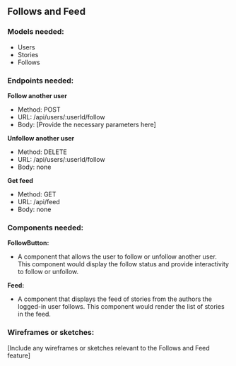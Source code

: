 ## Follows and Feed

### Models needed:
- Users
- Stories
- Follows

### Endpoints needed:

**Follow another user**
- Method: POST
- URL: /api/users/:userId/follow
- Body: [Provide the necessary parameters here]

**Unfollow another user**
- Method: DELETE
- URL: /api/users/:userId/follow
- Body: none

**Get feed**
- Method: GET
- URL: /api/feed
- Body: none

### Components needed:

**FollowButton:**
- A component that allows the user to follow or unfollow another user. This component would display the follow status and provide interactivity to follow or unfollow.

**Feed:**
- A component that displays the feed of stories from the authors the logged-in user follows. This component would render the list of stories in the feed.

### Wireframes or sketches:

[Include any wireframes or sketches relevant to the Follows and Feed feature]
